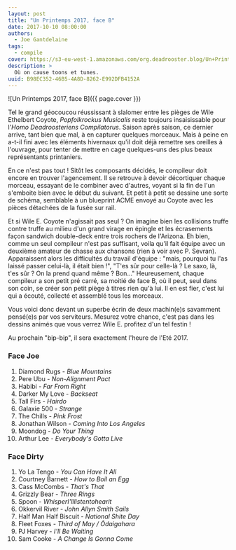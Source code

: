```yaml
---
layout: post
title: "Un Printemps 2017, face B"
date: 2017-10-10 08:00:00
authors:
  - Joe Gantdelaine
tags:
  - compile
cover: https://s3-eu-west-1.amazonaws.com/org.deadrooster.blog/Un+Printemps+2017-face+B.jpg
description: >
  Où on cause toons et tunes.
uuid: B98EC352-46B5-4A8D-8262-E992DFB4152A
---
```


![Un Printemps 2017, face B]({{ page.cover }})

Tel le grand géocoucou réussissant à slalomer entre les pièges de Wile Ethelbert
Coyote, _Popfolkrockus Musicalis_ reste toujours insaisissable pour l'_Homo
Deadroosteriens Compilatorus_. Saison après saison, ce dernier arrive, tant bien
que mal, à en capturer quelques morceaux. Mais à peine en a-t-il fini avec les
éléments hivernaux qu'il doit déjà remettre ses oreilles à l'ouvrage, pour
tenter de mettre en cage quelques-uns des plus beaux représentants printaniers.

En ce n'est pas tout ! Sitôt les composants décidés, le compileur doit encore en
trouver l'agencement. Il se retrouve à devoir décortiquer chaque morceau,
essayant de le combiner avec d'autres, voyant si la fin de l'un s'emboite bien
avec le début du suivant. Et petit à petit se dessine une sorte de schéma,
semblable à un blueprint ACME envoyé au Coyote avec les pièces détachées de la
fusée sur rail.

Et si Wile E. Coyote n'agissait pas seul ? On imagine bien les collisions truffe
contre truffe au milieu d'un grand virage en épingle et les écrasements façon
sandwich double-deck entre trois rochers de l'Arizona. Eh bien, comme un seul
compileur n'est pas suffisant, voila qu'il fait équipe avec un deuxième amateur
de chasse aux chansons (rien à voir avec P. Sevran). Apparaissent alors les
difficultés du travail d'équipe : "mais, pourquoi tu l'as laissé passer
celui-là, il était bien !", "T'es sûr pour celle-là ? Le saxo, là, t'es sûr ? On
la prend quand même ? Bon..." Heureusement, chaque compileur a son petit pré
carré, sa moitié de face B, où il peut, seul dans son coin, se créer son petit
piège à titres rien qu'à lui. Il en est fier, c'est lui qui a écouté, collecté
et assemblé tous les morceaux.

Vous voici donc devant un superbe écrin de deux machin(e)s savamment pensé(e)s
par vos serviteurs. Mesurez votre chance, c'est pas dans les dessins animés que
vous verrez Wile E. profitez d'un tel festin !

Au prochain "bip-bip", il sera exactement l'heure de l'Eté 2017.

<div id='printemps-2017-face-B-playlist'
     class="dr-playlist"
     dr-spotify-id="2FhlVbCDvPojqLvF0ZIrQH"
     dr-spotify-user="guiguilele">
</div>

### Face Joe

1. Diamond Rugs - _Blue Mountains_
1. Pere Ubu - _Non-Alignment Pact_
1. Habibi - _Far From Right_
1. Darker My Love - _Backseat_
1. Tall Firs - _Hairdo_
1. Galaxie 500 - _Strange_
1. The Chills - _Pink Frost_
1. Jonathan Wilson - _Coming Into Los Angeles_
1. Moondog - _Do Your Thing_
1. Arthur Lee - _Everybody's Gotta Live_

### Face Dirty

1. Yo La Tengo - _You Can Have It All_
1. Courtney Barnett - _How to Boil an Egg_
1. Cass McCombs - _That's That_
1. Grizzly Bear - _Three Rings_
1. Spoon - _WhisperI'lllistentohearit_
1. Okkervil River - _John Allyn Smith Sails_
1. Half Man Half Biscuit - _National Shite Day_
1. Fleet Foxes - _Third of May / Ōdaigahara_
1. PJ Harvey - _I'll Be Waiting_
1. Sam Cooke - _A Change Is Gonna Come_
